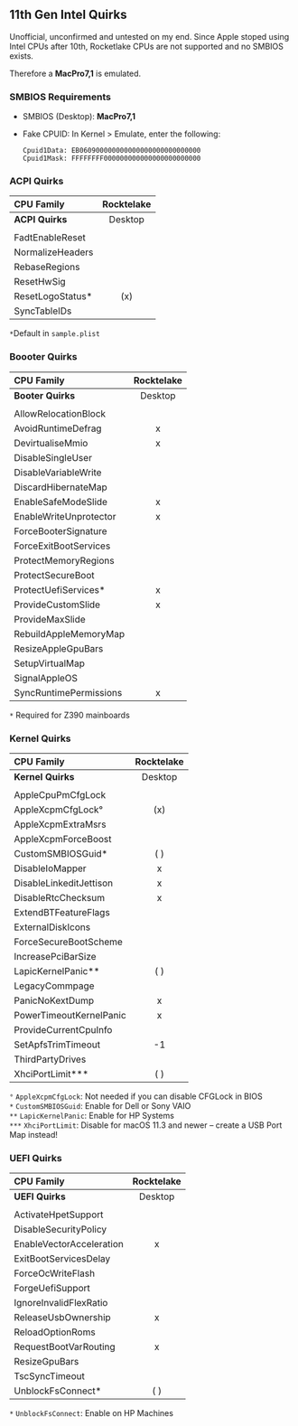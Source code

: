 ## 11th Gen Intel Quirks

Unofficial, unconfirmed and untested on my end. Since Apple stoped using Intel CPUs after 10th, Rocketlake CPUs are not supported and no SMBIOS exists.

Therefore a **MacPro7,1** is emulated. 

### SMBIOS Requirements

- SMBIOS (Desktop): **MacPro7,1**
- Fake CPUID: In Kernel > Emulate, enter the following:

	```text
	Cpuid1Data: EB060900000000000000000000000000
	Cpuid1Mask: FFFFFFFF000000000000000000000000
	```

### ACPI Quirks    
| CPU Family      | Rocktelake | 
|:----------------|:---------:|
| **ACPI Quirks** | Desktop   |      
|			        |           |  
|FadtEnableReset  |
|NormalizeHeaders |
|RebaseRegions    |
|ResetHwSig       | 
|ResetLogoStatus* |(x)|
|SyncTableIDs     |

`*`Default in `sample.plist`

### Boooter Quirks
| CPU Family        | Rocktelake | 
|:------------------|:----------:|
| **Booter Quirks** | Desktop    |
|			          |			   |
|AllowRelocationBlock|
|AvoidRuntimeDefrag|x|
|DevirtualiseMmio|x|
|DisableSingleUser|
|DisableVariableWrite|
|DiscardHibernateMap|
|EnableSafeModeSlide|x
|EnableWriteUnprotector|x|
|ForceBooterSignature
|ForceExitBootServices
|ProtectMemoryRegions|
|ProtectSecureBoot
|ProtectUefiServices*|x|
|ProvideCustomSlide|x|
|ProvideMaxSlide|
|RebuildAppleMemoryMap||
|ResizeAppleGpuBars
|SetupVirtualMap||
|SignalAppleOS
|SyncRuntimePermissions|x|

`*` Required for Z390 mainboards

### Kernel Quirks
| CPU Family      | Rocktelake |
|:----------------|:----------:|
| **Kernel Quirks** | Desktop  |      
|                   |          |
|AppleCpuPmCfgLock||||
|AppleXcpmCfgLock°|(x)|
|AppleXcpmExtraMsrs||
|AppleXcpmForceBoost||
|CustomSMBIOSGuid*|( )|
|DisableIoMapper|x|
|DisableLinkeditJettison|x|
|DisableRtcChecksum|x|
|ExtendBTFeatureFlags||
|ExternalDiskIcons||
|ForceSecureBootScheme||
|IncreasePciBarSize||||
|LapicKernelPanic**|( )|
|LegacyCommpage||
|PanicNoKextDump|x|
|PowerTimeoutKernelPanic|x|
|ProvideCurrentCpuInfo||
|SetApfsTrimTimeout|-1|
|ThirdPartyDrives||
|XhciPortLimit***|( )|

`°` `AppleXcpmCfgLock`: Not needed if you can disable CFGLock in BIOS</br>
`*` `CustomSMBIOSGuid`: Enable for Dell or Sony VAIO</br>
`**` `LapicKernelPanic`: Enable for HP Systems</br>
`***` `XhciPortLimit`: Disable for macOS 11.3 and newer – create a USB Port Map instead!

### UEFI Quirks
| CPU Family      | Rocktelake |
|:----------------|:----------:|
| **UEFI Quirks** | Desktop    |
|			        |	           |
|ActivateHpetSupport||
|DisableSecurityPolicy||
|EnableVectorAcceleration|x|
|ExitBootServicesDelay||
|ForceOcWriteFlash||
|ForgeUefiSupport||
|IgnoreInvalidFlexRatio||
|ReleaseUsbOwnership|x|
|ReloadOptionRoms||
|RequestBootVarRouting|x|
|ResizeGpuBars||
|TscSyncTimeout||
|UnblockFsConnect*|( )|

`*` `UnblockFsConnect`: Enable on HP Machines
</details>
